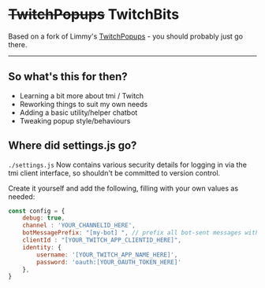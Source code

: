 # ~~TwitchPopups~~ TwitchBits
Based on a fork of Limmy's [TwitchPopups](https://github.com/DaftLimmy/TwitchPopups) - you should probably just go there.

***

## So what's this for then?
- Learning a bit more about tmi / Twitch
- Reworking things to suit my own needs
- Adding a basic utility/helper chatbot
- Tweaking popup style/behaviours



## Where did settings.js go?

`./settings.js` Now contains various security details for logging in via the tmi client interface, so shouldn't be committed to version control.

Create it yourself and add the following, filling with your own values as needed:

```javascript
const config = {
    debug: true, 
    channel : 'YOUR_CHANNELID_HERE',
    botMessagePrefix: "[my-bot] ", // prefix all bot-sent messages with this
    clientId : "[YOUR_TWITCH_APP_CLIENTID_HERE]",
    identity: {
		username: '[YOUR_TWITCH_APP_NAME_HERE]',
		password: 'oauth:[YOUR_OAUTH_TOKEN_HERE]'
    },
}
```
